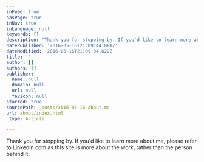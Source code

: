 ```yaml
---
inFeed: true
hasPage: true
inNav: true
inLanguage: null
keywords: []
description: "Thank you for stopping by. If you'd like to learn more about me, please refer to Linkedin.com as this site is more about the work, rather than the person behind it."
datePublished: '2016-05-16T21:09:44.880Z'
dateModified: '2016-05-16T21:09:34.622Z'
title: ''
author: []
authors: []
publisher:
  name: null
  domain: null
  url: null
  favicon: null
starred: true
sourcePath: _posts/2016-05-16-about.md
url: about/index.html
_type: Article

---
```

Thank you for stopping by. If you'd like to learn more about me, please refer to Linkedin.com as this site is more about the work, rather than the person behind it.